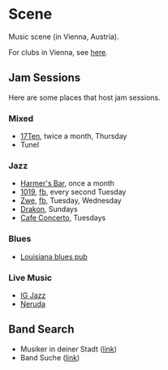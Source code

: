 # Scene

Music scene (in Vienna, Austria).

For clubs in Vienna, see [here](http://austria.alensiljak.tk/entertainment/music).

## Jam Sessions

Here are some places that host jam sessions.

### Mixed

- [17Ten](http://www.17ten.at/termine.html), twice a month, Thursday
- Tunel

### Jazz

- [Harmer's Bar](https://www.facebook.com/groups/755242204543045/), once a month
- [1019](https://www.1019jazzclub.at/), [fb](https://www.facebook.com/1019jazzclub/), every second Tuesday
- [Zwe](http://www.zwe.cc/), [fb](https://www.facebook.com/jazzcafezwe/), Tuesday, Wednesday
- [Drakon](https://www.facebook.com/Drakon-386418171399681/), Sundays
- [Cafe Concerto](http://www.cafeconcerto.at/), Tuesdays

### Blues

- [Louisiana blues pub](https://blues.at/termine/)

### Live Music

- [IG Jazz](http://www.ig-jazz.at/)
- [Neruda](https://www.neruda.at/)

## Band Search

- Musiker in deiner Stadt ([link](https://www.musiker-in-deiner-stadt.at/))
- Band Suche ([link](http://www.bandsuche.at/))
